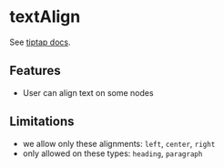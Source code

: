 # textAlign

See [tiptap docs](https://tiptap.dev/api/extensions/text-align).

## Features
- User can align text on some nodes

## Limitations
- we allow only these alignments: `left`, `center`, `right`
- only allowed on these types: `heading`, `paragraph`
